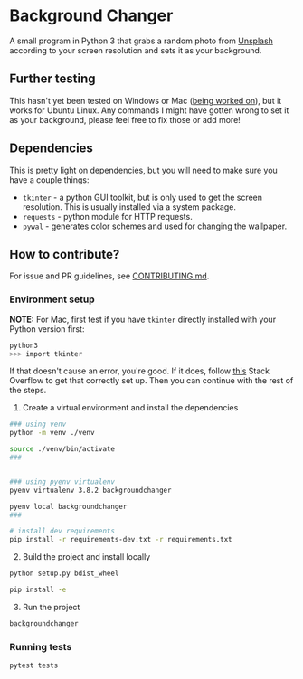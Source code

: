 # Background Changer
A small program in Python 3 that grabs a random photo from [Unsplash](https://unsplash.com) according to your screen resolution and sets it as your background.

## Further testing

This hasn't yet been tested on Windows or Mac ([being worked on](https://github.com/rugglcon/python-backgroundchanger/issues/1)), but it works for Ubuntu Linux. Any commands I might have gotten wrong to set it as your background, please feel free to fix those or add more!

## Dependencies
This is pretty light on dependencies, but you will need to make sure you have a couple things:

* `tkinter` - a python GUI toolkit, but is only used to get the screen resolution. This is usually installed via a system package.
* `requests` - python module for HTTP requests.
* `pywal` - generates color schemes and used for changing the wallpaper.

## How to contribute?

For issue and PR guidelines, see [CONTRIBUTING.md](CONTRIBUTING.md).

### Environment setup

**NOTE:** For Mac, first test if you have `tkinter` directly installed with your Python version first:
```sh
python3
>>> import tkinter
```
If that doesn't cause an error, you're good. If it does, follow [this](https://stackoverflow.com/a/60469203/9565946) Stack Overflow
to get that correctly set up. Then you can continue with the rest of the steps.

1. Create a virtual environment and install the dependencies
```sh
### using venv
python -m venv ./venv

source ./venv/bin/activate
###


### using pyenv virtualenv
pyenv virtualenv 3.8.2 backgroundchanger

pyenv local backgroundchanger
###

# install dev requirements
pip install -r requirements-dev.txt -r requirements.txt
```

2. Build the project and install locally
```sh
python setup.py bdist_wheel

pip install -e
```

3. Run the project
```sh
backgroundchanger
```

### Running tests
```sh
pytest tests
```